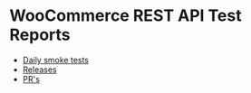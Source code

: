# WooCommerce REST API Test Reports

- [Daily smoke tests](./daily/)
- [Releases](./release/)
- [PR's](./pr/)